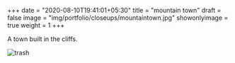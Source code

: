 +++
date = "2020-08-10T19:41:01+05:30"
title = "mountain town"
draft = false
image = "img/portfolio/closeups/mountaintown.jpg"
showonlyimage = true
weight = 1
+++

A town built in the cliffs.

![trash](/img/portfolio/mountaintown.jpg)
